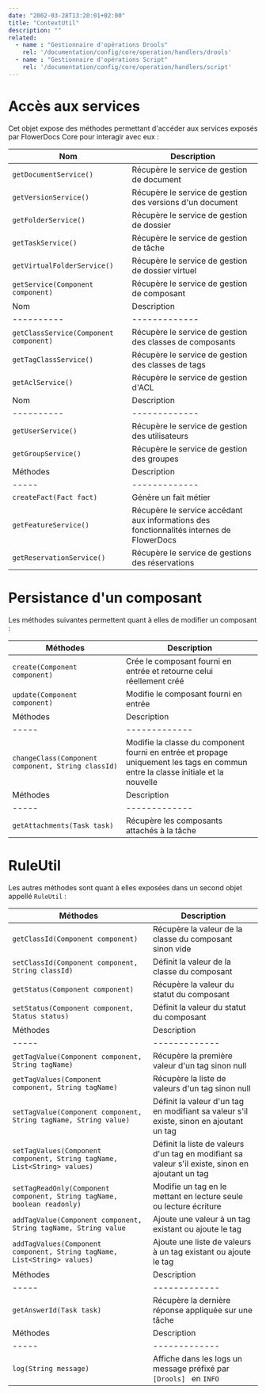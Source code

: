 ```yaml
---
date: "2002-03-28T13:20:01+02:00"
title: "ContextUtil"
description: ""
related:
  - name : "Gestionnaire d'opérations Drools"
    rel: '/documentation/config/core/operation/handlers/drools'
  - name : "Gestionnaire d'opérations Script"
    rel: '/documentation/config/core/operation/handlers/script'
---
```


# Accès aux services

Cet objet expose des méthodes permettant d'accéder aux services exposés par FlowerDocs Core pour interagir avec eux : 

|Nom | Description |
|----------|-------------|
|`getDocumentService()` | Récupère le service de gestion de document|
|`getVersionService()` | Récupère le service de gestion des versions d'un document|
|`getFolderService()` | Récupère le service de gestion de dossier|
|`getTaskService()` | Récupère le service de gestion de tâche|
|`getVirtualFolderService()` | Récupère le service de gestion de dossier virtuel|
|`getService(Component component)` | Récupère le service de gestion de composant|
|Nom | Description |
|----------|-------------|
|`getClassService(Component component)` | Récupère le service de gestion des classes de composants|
|`getTagClassService()` | Récupère le service de gestion des classes de tags|
|`getAclService()` | Récupère le service de gestion d'ACL|
|Nom | Description |
|----------|-------------|
|`getUserService()` | Récupère le service de gestion des utilisateurs|
|`getGroupService()` | Récupère le service de gestion des groupes|
| Méthodes | Description |
|-----|-------------|
|`createFact(Fact fact)` | Génère un fait métier|
|`getFeatureService()`| Récupère le service accédant aux informations des fonctionnalités internes de FlowerDocs |
|`getReservationService()`| Récupère le service de gestions des réservations |


# Persistance d'un composant

Les méthodes suivantes permettent quant à elles de modifier un composant : 

| Méthodes | Description |
|-----|-------------|
|`create(Component component)` | Crée le composant fourni en entrée et retourne celui réellement créé|
|`update(Component component)` | Modifie le composant fourni en entrée|
| Méthodes | Description |
|-----|-------------|
|`changeClass(Component component, String classId)` | Modifie la classe du component fourni en entrée et propage uniquement les tags en commun entre la classe initiale et la nouvelle|
| Méthodes | Description |
|-----|-------------|
|`getAttachments(Task task)` | Récupère les composants attachés à la tâche|

# RuleUtil

Les autres méthodes sont quant à elles exposées dans un second objet appellé `RuleUtil` : 

| Méthodes | Description |
|-----|-------------|
|`getClassId(Component component)` | Récupère la valeur de la classe du composant sinon vide|
|`setClassId(Component component, String classId)` | Définit la valeur de la classe du composant|
|`getStatus(Component component)` | Récupère la valeur du statut du composant|
|`setStatus(Component component, Status status)` | Définit la valeur du statut du composant|
| Méthodes | Description |
|-----|-------------|
|`getTagValue(Component component, String tagName)` | Récupère la première valeur d'un tag sinon null|
|`getTagValues(Component component, String tagName)` | Récupère la liste de valeurs d'un tag sinon null|
|`setTagValue(Component component, String tagName, String value)` | Définit la valeur d'un tag en modifiant sa valeur s'il existe, sinon en ajoutant un tag|
|`setTagValues(Component component, String tagName, List<String> values)` | Définit la liste de valeurs d'un tag en modifiant sa valeur s'il existe, sinon en ajoutant un tag|
|`setTagReadOnly(Component component, String tagName, boolean readonly)` | Modifie un tag en le mettant en lecture seule ou lecture écriture|
|`addTagValue(Component component, String tagName, String value` | Ajoute une valeur à un tag existant ou ajoute le tag|
|`addTagValues(Component component, String tagName, List<String> values)` | Ajoute une liste de valeurs à un tag existant ou ajoute le tag|
| Méthodes | Description |
|-----|-------------|
|`getAnswerId(Task task)` | Récupère la dernière réponse appliquée sur une tâche|
| Méthodes | Description |
|-----|-------------|
|`log(String message)` | Affiche dans les logs un message préfixé par `[Drools] ` en `INFO`|

